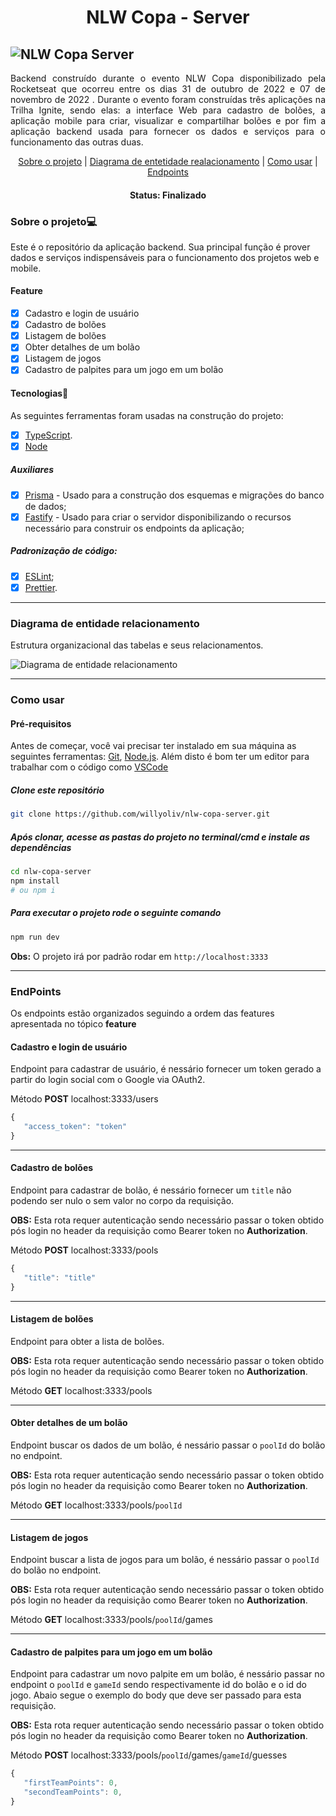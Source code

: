 
<h1 align="center">NLW Copa - Server</h1>

![NLW Copa Server](https://user-images.githubusercontent.com/40326598/200138387-f97fb545-6de7-47aa-9d8f-a71f11ecb6a1.png)
---

<p align="justify">
  Backend construído durante o evento NLW Copa disponibilizado pela Rocketseat que ocorreu entre os dias 31 de outubro de 2022 e 07 de novembro de 2022 . Durante o evento foram construídas três aplicações na Trilha Ignite, sendo elas: a interface Web para cadastro de bolões, a aplicação mobile para criar, visualizar e compartilhar bolões e por fim a aplicação backend usada para fornecer os dados e serviços para o funcionamento das outras duas.
</p>

<p align="center">
 <a href="#sobre-o-projeto">Sobre o projeto</a> |
 <a href="#diagrama-de-entidade-relacionamento">Diagrama de entetidade realacionamento</a> |
 <a href="#como-usar">Como usar</a> | 
 <a href="#endpoints">Endpoints</a> 
</p>

<h4 align="center">
	 Status: Finalizado
</h4>
 
### Sobre o projeto💻

 Este é o repositório da aplicação backend. Sua principal função é prover dados e serviços indispensáveis para o funcionamento dos projetos web e mobile.

#### Feature

- [X] Cadastro e login de usuário
- [X] Cadastro de bolões
- [X] Listagem de bolões
- [X] Obter detalhes de um bolão
- [X] Listagem de jogos
- [X] Cadastro de palpites para um jogo em um bolão

#### Tecnologias🚀

As seguintes ferramentas foram usadas na construção do projeto:

- [x] [TypeScript](https://www.typescriptlang.org/).
- [X] [Node](https://nodejs.org/pt-br/)

##### Auxiliares

- [x] [Prisma](https://www.prisma.io/) - Usado para a construção dos esquemas e migrações do banco de dados;
- [x] [Fastify](https://www.fastify.io/) - Usado para criar o servidor disponibilizando o recursos necessário para construir os endpoints da aplicação;

##### Padronização de código:

- [x] [ESLint](https://eslint.org/);
- [x] [Prettier](https://prettier.io/).

---

### Diagrama de entidade relacionamento

Estrutura organizacional das tabelas e seus relacionamentos.

![Diagrama de entidade relacionamento](https://user-images.githubusercontent.com/40326598/200139682-700f829e-eba1-4c41-a5a5-4a7e21fac9aa.png)

---

### Como usar
#### Pré-requisitos

Antes de começar, você vai precisar ter instalado em sua máquina as seguintes ferramentas:
[Git](https://git-scm.com), [Node.js](https://nodejs.org/en/). Além disto é bom ter um editor para trabalhar com o código como [VSCode](https://code.visualstudio.com/)

##### Clone este repositório
```bash
git clone https://github.com/willyoliv/nlw-copa-server.git
```
##### Após clonar, acesse as pastas do projeto no terminal/cmd e instale as dependências
```bash
cd nlw-copa-server
npm install
# ou npm i
```

##### Para executar o projeto rode o seguinte comando
```bash
npm run dev
```

**Obs:** O projeto irá por padrão rodar em `http://localhost:3333`

---

### EndPoints
Os endpoints estão organizados seguindo a ordem das features apresentada no tópico **feature**

#### Cadastro e login de usuário
Endpoint para cadastrar de usuário, é nessário fornecer um token gerado a partir do login social com o Google via OAuth2.

Método **POST** localhost:3333/users

```typescript
{
   "access_token": "token"
}
```
___
#### Cadastro de bolões
Endpoint para cadastrar de bolão, é nessário fornecer um `title` não podendo ser nulo o sem valor no corpo da requisição. 

**OBS:** Esta rota requer autenticação sendo necessário passar o token obtido pós login no header da requisição como Bearer token no **Authorization**. 

Método **POST** localhost:3333/pools

```typescript
{
   "title": "title"
}
```
___
#### Listagem de bolões
Endpoint para obter a lista de bolões. 

**OBS:** Esta rota requer autenticação sendo necessário passar o token obtido pós login no header da requisição como Bearer token no **Authorization**. 

Método **GET** localhost:3333/pools
___
#### Obter detalhes de um bolão
Endpoint buscar os dados de um bolão, é nessário passar o `poolId` do bolão no endpoint. 

**OBS:** Esta rota requer autenticação sendo necessário passar o token obtido pós login no header da requisição como Bearer token no **Authorization**. 

Método **GET** localhost:3333/pools/`poolId`
___
#### Listagem de jogos
Endpoint buscar a lista de jogos para um bolão, é nessário passar o `poolId` do bolão no endpoint. 

**OBS:** Esta rota requer autenticação sendo necessário passar o token obtido pós login no header da requisição como Bearer token no **Authorization**. 

Método **GET** localhost:3333/pools/`poolId`/games
___
#### Cadastro de palpites para um jogo em um bolão
Endpoint para cadastrar um novo palpite em um bolão, é nessário passar no endpoint o `poolId` e `gameId` sendo respectivamente id do bolão e o id do jogo. Abaio segue o 
exemplo do body que deve ser passado para esta requisição.

**OBS:** Esta rota requer autenticação sendo necessário passar o token obtido pós login no header da requisição como Bearer token no **Authorization**. 

Método **POST** localhost:3333/pools/`poolId`/games/`gameId`/guesses

```typescript
{
   "firstTeamPoints": 0,
   "secondTeamPoints": 0,
}
```
